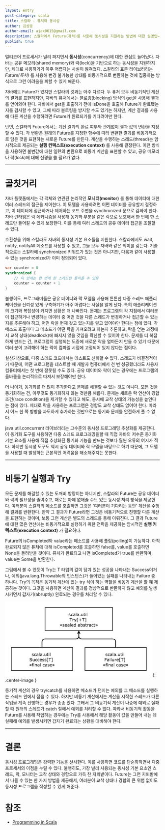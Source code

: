 ```yaml
---
layout: entry
post-category: scala
title: 스칼라 - 퓨처와 동시성
author: 김성중
author-email: ajax0615@gmail.com
description: 스칼라에서 Future(퓨처)를 사용해 동시성을 지원하는 방법에 대한 설명입니다.
publish: true
---
```


멀티코어 프로세서가 널리 퍼지면서 **동시성**(concurrency)에 대한 관심도 늘어났다. 자바는 공유 메모리(shared memory)와 락(lock)을 기반으로 하는 동시성을 지원하지만, 제대로 사용하기가 아주 어렵다는 사실이 밝혀졌다. 스칼라의 표준 라이브러리는 *Future(퓨처)* 를 사용해 변경 불가능한 상태를 비동기적으로 변환하는 것에 집중하는 방식으로 그런 어려움을 피할 수 있게 해준다.

자바에도 Future가 있지만 스칼라의 것과는 아주 다르다. 두 퓨처 모두 비동기적인 계산의 결과를 표현하지만, 자바의 퓨처에서는 블로킹(blocking) 방식의 get을 사용해 결과를 얻어와야 한다. 자바에서 get을 호출하기 전에 isDone을 호출해 Future가 완료됐는지를 검사할 수 있고, 그에 따라 블로킹을 방지할 수도 있기는 하지만, 계산 결과를 사용해 다른 계산을 수행하려면 Future가 완료되기를 기다려야만 한다.

반면, 스칼라의 Future에서는 계산 결과의 완료 여부와 관계없이 결과 값의 변환을 지정할 수 있다. 각 변환은 원래의 Future를 지정한 함수에 따라 변환한 결과를 비동기적으로 담은 것을 표현하는 새로운 Future를 만든다. 계산을 수행하는 스레드(thread)는 암시적으로 제공되는 **실행 컨텍스트(execution context)** 를 사용해 결정된다. 이런 방식을 사용하면 불변값에 대한 일련의 변환으로 비동기 계산을 표현할 수 있고, 공유 메모리나 락(lock)에 대해 신경을 쓸 필요가 없다.

---

# 골칫거리
자바 플랫폼에서는 각 객체와 연관된 논리적인 **모니터(monitor)** 를 통해 데이터에 대한 여러 스레드의 접근을 제어한다. 이 모델을 사용하려면 어떤 데이터를 공유할지 결정하고, 이 데이터에 접근하거나 제어하는 코드 주변을 synchronized 문으로 감싸야 한다. 자바 런타임은 락 메커니즘을 사용해 동기화 부분을 같은 락으로 보호해서 한 번에 한 스레드만 들어갈 수 있게 보장한다. 이를 통해 여러 스레드의 공유 데이터 접근을 조절할 수 있다.

호환성을 위해 스칼라도 자바의 동시성 기본 요소들을 지원한다. 스칼라에서도 wait, notify, notifyAll 메소드를 사용할 수 있고, 그들 모두 자바와 같은 의미를 갖는다. 기술적으로는 스칼라에 synchronized 키워드가 있는 것은 아니지만, 다음과 같이 사용할 수 있는 synchronized가 이미 정의되어 있다.

```java
var counter = 0
synchronized {
    // 이 안에는 한 번에 한 스레드만 들어올 수 있음
    counter = counter + 1
}
```

불행히도, 프로그래머들은 공유 데이터와 락 모델을 사용해 튼튼한 다중 스레드 애플리케이션을 신뢰성 있게 구축하기가 아주 어렵다는 사실을 알게 됐다. 특히 애플리케이션의 크기와 복잡성이 커지면 상황은 더 나빠진다. 문제는 프로그램의 각 지점에서 여러분이 접근하거나 변경하는 데이터 중 어떤 것을 다른 스레드가 변경하거나 접근할 수 있는지를 추론해야 하고, 어떤 락을 현재 갖고 있는지를 알고 있어야만 한다는 점에 있다. 각 메소드 호출마다 그 메소드가 어떤 락을 가져오려고 하는지 추론하고, 락을 얻는 과정에서 교착 상태(deadlock)에 빠지지 않을 것임을 확신할 수 있어야 한다. 문제를 더 복잡하게 만드는 건, 프로그램이 실행되는 도중에 새로운 락을 얼마든지 만들 수 있기 때문에 여러 분이 고려해야 하는 락이 컴파일 시점에 고정되어 있지 않다는 점이다.

설상가상으로, 다중 스레드 코드에서는 테스트도 신뢰할 수 없다. 스레드가 비결정적이기 때문에, 어떤 프로그램을 테스트할 때 개발자 컴퓨터에서 천 번 성공했더라도 사용자 컴퓨터에서는 첫 번에 잘못될 수도 있다. 공유 데이터와 락이 있는 경우에는 프로그램의 올바름을 논리적으로 따져서 보장해야만 한다.

더 나아가, 동기화를 더 많이 추가한다고 문제를 해결할 수 있는 것도 아니다. 모든 것을 동기화하는 건, 아무것도 동기화하지 않는 것만큼 해롭다. 문제는 새로운 락 연산이 경합 조건(race condition)을 제거할 수 있다고 해도, 동시에 교착 상태의 가능성을 높인다는 점에 있다. 제대로 락을 사용하는 프로그램은 경합도 교착 상태도 없어야 한다. 따라서 어느 한 쪽 방향을 과도하게 추가하는 것만으로는 동기화 문제를 안전하게 풀 수 없다.

java.util.concurrent 라이브러리는 고수준의 동시성 프로그래밍 추상화를 제공한다. 이 동기화 도구를 사용하면 다중 스레드 프로그래밍을할 때 직접 자바의 저수준 동기화 기본 요소를 사용해 직접 추상화된 동기화 기능을 만드는 것보다 훨씬 오류의 여지가 적다. 하지만 동시성 도구도 역시 공유 데이터와 락 모델을 바탕으로 하기 때문에, 그 모델을 사용할 때 발생하는 근본적인 어려움을 해소해주지는 못한다.

---

# 비동기 실행과 Try
모든 문제를 해결할 수 있는 도깨비 방망이는 아니지만, 스칼라의 Future는 공유 데이터와 락의 필요성을 줄여주고, 때로는 아예 없애줄 수도 있는 동시성 처리 방식을 제공한다. 여러분이 스칼라의 메소드를 호출하면 그것은 \'여러분이 기다리는 동안\' 계산을 수행해 결과를 반환한다. 만약 그 결과가 Future라면 그것은 비동기적으로 진행할 다른 계산을 표현하는 것이며, 보통 그런 계산은 별도의 스레드를 통해 이뤄진다. 그 결과 Future에 대한 많은 연산에는 비동기적으로 실행하기 위한 전략을 제공하는 암시적인 **실행 커텍스트(execution context)** 가 필요하다.

Future의 isCompleted와 value라는 메소드를 사용해 폴링(polling)이 가능하다. 아직 완료되지 않은 퓨처에 대해 isCompleted를 호출하면 false를, value를 호출하면 None을 돌려받을 것이다. 퓨처가 완료되고 나면 isCompleted가 true를 반환하며, value는 Some을 반환한다.

그림에서 볼 수 있듯이 Try는 T 타입의 값이 담겨 있는 성공을 나타내는 Success이거나, 예외(java.lang.Throwable의 인스턴스)가 들어있는 실패를 나타내는 Failure 중 하나다. Try의 목적은 동기적 계산에 있는 try 식이 하는 역할을 비동기 계산을 할 떄 제공하는 것이다. 그것을 사용하면 계산이 결과를 정상적으로 반환하지 않고 예외를 발생시키면서 갑자기(abruptly) 완료되는 경우를 처리할 수 있다.

![try](/images/2017/08/09/try.png "try"){: .center-image }

동기적 계산의 경우 try/catch를 사용하면 메소드가 던지는 예외를 그 메소드를 실행하는 스레드 안에서 잡을 수 있다. 하지만 비동기 계산에서는 계산을 시작한 스레드가 다른 작업을 계속 진행하는 경우가 종종 있다. 그래서 그 비동기적 계산이 나중에 예외로 실패할 때 원래의 스레드가 catch 절에서 예외를 처리할 수 없다. 따라서 비동기적 활동을 Future를 사용해 작업하는 경우에는 Try를 사용해서 해당 활동이 값을 만들어 내는 데 실패해 예외를 발생시키면 갑자기 완료되는 상황을 대비해야 한다.

---

# 결론
동시성 프로그래밍은 강력한 기능을 선사한다. 이를 사용하면 코드를 단순화하면서 다중 프로세서의 이점을 누릴 수 있다. 불행히도, 가장 널리 사용되는 동시성 기본 요소인 스레드, 락, 모니터는 교착 상태와 경합으로 가득 찬 지뢰밭이다. Future는 그런 지뢰밭에서 나올 수 있는 한 가지 방법을 제공해서, 여러분이 교착 상태나 경합의 큰 위험 없이도 동시성 프로그램을 작성할 수 있게 해준다.

# 참조
- [Programming in Scala](http://www.acornpub.co.kr/book/programming-in-scala)
